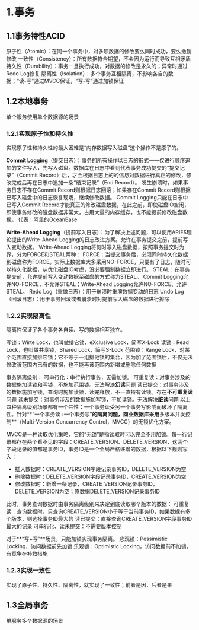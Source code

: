 # 1.事务

## 1.1事务特性ACID

原子性（Atomic）：在同一个事务中，对多项数据的修改要么同时成功，要么撤销修改
一致性（Consistency）：所有数据符合期望，不会因为运行而导致互相矛盾
持久性（Durability）：事务一旦执行成功，对数据的修改是永久的；异常时通过Redo Log修复
隔离性（Isolation）：多个事务互相隔离，不影响各自的数据；“读-写”通过MVCC保证，“写-写”通过加锁保证

## 1.2本地事务

单个服务使用单个数据源的场景

### 1.2.1实现原子性和持久性

实现原子性和持久性的最大困难是“内存数据写入磁盘”这个操作不是原子的。

**Commit Logging**（提交日志）：事务的所有操作以日志的形式——仅进行顺序追加的文件写入，先写入磁盘。数据库在日志中看到代表事务成功提交的“提交记录”（Commit Record）后，才会根据日志上的的信息对数据进行真正的修改，修改完成后再在日志中追加一条“结束记录”（End Record）。
发生崩溃时，如果事务日志不存在Commit Record则根据日志回滚；如果存在Commit Record则根据已写入磁盘中的日志恢复现场，继续修改数据。
Commit Logging只能在日志中已写入Commit Record才能真正的修改磁盘数据，在此之前，即使磁盘IO空闲，即使事务修改的磁盘数据非常大，占用大量的内存缓存，也不能提前修改磁盘数据。
代表：阿里的OceanBase

**Write-Ahead Logging**（提前写入日志）：为了解决上述问题，可以使用ARIES理论提出的Write-Ahead Logging的日志改进方案。允许在事务提交之前，提前写入变动数据。
Write-Ahead Logging将何时写入磁盘数据，按照事务提交时为界，分为FORCE和STEAL两种：
FORCE：当提交事务后，必须同时持久化数据到磁盘称为FORCE。实际上数据库大多采用NO-FORCE，只要有了日志，随时可以持久化数据，从优化磁盘IO考虑，没必要强制数据立即进行。
STEAL：在事务提交前，允许提前写入变动数据至磁盘的方式称为STEAL。
Commit Logging允许NO-FORCE，不允许STEAL；Write-Ahead Logging允许NO-FORCE、允许STEAL。
Redo Log（重做日志）：用于崩溃时重演数据变动的日志
 Undo Log（回滚日志）：用于事务回滚或者崩溃时对提前写入磁盘的数据进行擦除

### 1.2.2实现隔离性

隔离性保证了各个事务各自读、写的数据相互独立。

写锁：Wirte Lock，也叫做排它锁，eXclusive Lock，简写X-Lock
读锁：Read Lock，也叫做共享锁，Shared Lock，简写S-Lock
范围锁：Range Lock，对某个范围直接加排它锁；它不等于一组排他锁的集合，因为加了范围锁后，不仅无法修改该范围内已有的数据，也不能再该范围内新增或删除任何数据

事务隔离级别：
可串行化：串行执行事务，无需加锁。
可重复读：对事务涉及的数据施加读锁和写锁，不施加范围锁。无法解决**幻读**问题
读已提交：对事务涉及的数据施加写锁，查询时施加读锁，读完释放，不一直持有读锁。存在**不可重复读**问题
读未提交：对事务涉及的数据施加写锁，不加读锁。无法解决**脏读**问题
以上四种隔离级别场景都有一个共性：一个事务读受另一个事务写影响而破坏了隔离性。针对**“一个事务读+一个事务写”**的隔离问题，商业数据库采用**多版本并发控制**（Multi-Version Concurrency Control，MVCC）的无锁优化方案。

MVCC是一种读取优化策略，它的“无锁”是指读取时可以完全不用加锁。每一行记录都存在两个看不见的字段：CREATE_VERSION、DELETE_VERSION，这两个字段记录的值都是事务ID，事务ID是一个全局严格递增的数据，根据以下规则写入：

- 插入数据时：CREATE_VERSION字段记录事务ID，DELETE_VERSION为空
- 删除数据时：DELETE_VERSION字段记录事务ID，CREATE_VERSION为空
- 修改数据时：新增一条记录，CREATE_VERSION记录事务ID，DELETE_VERSION为空；原数据DELETE_VERSION记录事务ID

此时，事务查询数据时由事务隔离级别来决定到底读取哪个版本的数据：
可重复读：查询数据时，只查询CREATE_VERSION小于等于当前事务ID，如果数据有多个版本，则选择事务ID最大的
读已提交：直接查询CREATE_VERSION字段事务ID最大的记录
可串行化、读未提交：不需要版本控制

对于**“写+写”**场景，只能加锁实现事务隔离。
悲观锁：Pessimistic Locking，访问数据前先加锁
乐观锁：Optimistic Locking，访问数据前不加锁，有竞争在补救措施

### 1.2.3实现一致性

实现了原子性、持久性、隔离性，就实现了一致性；前者是因，后者是果

## 1.3全局事务

单服务多个数据源的场景
